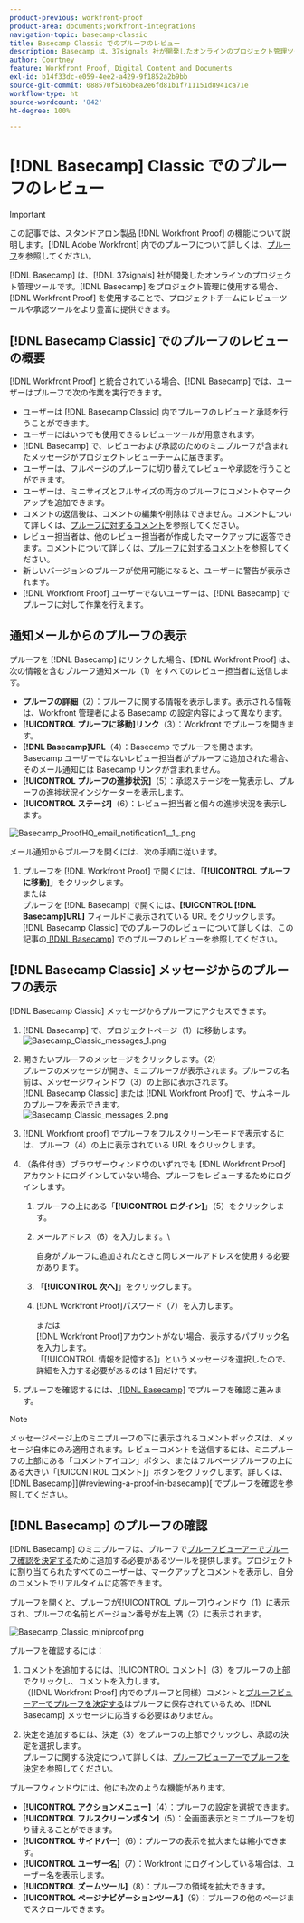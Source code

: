 ```yaml
---
product-previous: workfront-proof
product-area: documents;workfront-integrations
navigation-topic: basecamp-classic
title: Basecamp Classic でのプルーフのレビュー
description: Basecamp は、37signals 社が開発したオンラインのプロジェクト管理ツールです。Basecamp をプロジェクト管理に使用する場合、 [!DNL Workfront Proof] を使用することで、プロジェクトチームにレビューツールや承認ツールをより豊富に提供できます。
author: Courtney
feature: Workfront Proof, Digital Content and Documents
exl-id: b14f33dc-e059-4ee2-a429-9f1852a2b9bb
source-git-commit: 088570f516bbea2e6fd81b1f711151d8941ca71e
workflow-type: ht
source-wordcount: '842'
ht-degree: 100%

---
```


# [!DNL Basecamp] Classic でのプルーフのレビュー

>[!IMPORTANT]
>
>この記事では、スタンドアロン製品 [!DNL Workfront Proof] の機能について説明します。[!DNL Adobe Workfront] 内でのプルーフについて詳しくは、[プルーフ](../../../review-and-approve-work/proofing/proofing.md)を参照してください。

[!DNL Basecamp] は、[!DNL 37signals] 社が開発したオンラインのプロジェクト管理ツールです。[!DNL Basecamp] をプロジェクト管理に使用する場合、[!DNL Workfront Proof] を使用することで、プロジェクトチームにレビューツールや承認ツールをより豊富に提供できます。

## [!DNL Basecamp Classic] でのプルーフのレビューの概要

[!DNL Workfront Proof] と統合されている場合、[!DNL Basecamp] では、ユーザーはプルーフで次の作業を実行できます。

* ユーザーは [!DNL Basecamp Classic] 内でプルーフのレビューと承認を行うことができます。
* ユーザーにはいつでも使用できるレビューツールが用意されます。
* [!DNL Basecamp] で、レビューおよび承認のためのミニプルーフが含まれたメッセージがプロジェクトレビューチームに届きます。
* ユーザーは、フルページのプルーフに切り替えてレビューや承認を行うことができます。
* ユーザーは、ミニサイズとフルサイズの両方のプルーフにコメントやマークアップを追加できます。
* コメントの返信後は、コメントの編集や削除はできません。コメントについて詳しくは、[プルーフに対するコメント](../../../review-and-approve-work/proofing/reviewing-proofs-within-workfront/comment-on-a-proof/comment-on-proof.md)を参照してください。
* レビュー担当者は、他のレビュー担当者が作成したマークアップに返答できます。コメントについて詳しくは、[プルーフに対するコメント](../../../review-and-approve-work/proofing/reviewing-proofs-within-workfront/comment-on-a-proof/comment-on-proof.md)を参照してください。
* 新しいバージョンのプルーフが使用可能になると、ユーザーに警告が表示されます。
* [!DNL Workfront Proof] ユーザーでないユーザーは、[!DNL Basecamp] でプルーフに対して作業を行えます。

## 通知メールからのプルーフの表示

プルーフを [!DNL Basecamp] にリンクした場合、[!DNL Workfront Proof] は、次の情報を含むプルーフ通知メール（1）をすべてのレビュー担当者に送信します。

* **プルーフの詳細**（2）：プルーフに関する情報を表示します。表示される情報は、Workfront 管理者による Basecamp の設定内容によって異なります。
* **[!UICONTROL プルーフに移動]リンク**（3）：Workfront でプルーフを開きます。
* **[!DNL Basecamp]URL**（4）：Basecamp でプルーフを開きます。Basecamp ユーザーではないレビュー担当者がプルーフに追加された場合、そのメール通知には Basecamp リンクが含まれません。
* **[!UICONTROL プルーフの進捗状況]**（5）：承認ステージを一覧表示し、プルーフの進捗状況インジケーターを表示します。
* **[!UICONTROL ステージ]**（6）：レビュー担当者と個々の進捗状況を表示します。

![Basecamp_ProofHQ_email_notification1__1_.png](assets/basecamp-proofhq-email-notification1--1--350x202.png)

メール通知からプルーフを開くには、次の手順に従います。

1. プルーフを [!DNL Workfront Proof] で開くには、「**[!UICONTROL プルーフに移動]**」をクリックします。\
   または\
   プルーフを [!DNL Basecamp] で開くには、**[!UICONTROL [!DNL Basecamp]URL]** フィールドに表示されている URL をクリックします。\
   [!DNL Basecamp Classic] でのプルーフのレビューについて詳しくは、この記事の[ [!DNL Basecamp]](#reviewing-a-proof-in-basecamp) でのプルーフのレビューを参照してください。

## [!DNL Basecamp Classic] メッセージからのプルーフの表示

[!DNL Basecamp Classic] メッセージからプルーフにアクセスできます。

1. [!DNL Basecamp] で、プロジェクトページ（1）に移動します。\
   ![Basecamp_Classic_messages_1.png](assets/basecamp-classic-messages-1-350x120.png)

1. 開きたいプルーフのメッセージをクリックします。（2）\
   プルーフのメッセージが開き、ミニプルーフが表示されます。プルーフの名前は、メッセージウィンドウ（3）の上部に表示されます。\
   [!DNL Basecamp Classic] または [!DNL Workfront Proof] で、サムネールのプルーフを表示できます。\
   ![Basecamp_Classic_messages_2.png](assets/basecamp-classic-messages-2-350x501.png)

1. [!DNL Workfront proof] でプルーフをフルスクリーンモードで表示するには、プルーフ（4）の上に表示されている URL をクリックします。
1. （条件付き）ブラウザーウィンドウのいずれでも [!DNL Workfront Proof] アカウントにログインしていない場合、プルーフをレビューするためにログインします。

   1. プルーフの上にある「**[!UICONTROL ログイン]**」（5）をクリックします。
   1. メールアドレス（6）を入力します。\

      自身がプルーフに追加されたときと同じメールアドレスを使用する必要があります。
   1. 「**[!UICONTROL 次へ]**」をクリックします。
   1. [!DNL Workfront Proof]パスワード（7）を入力します。

      または\
      [!DNL Workfront Proof]アカウントがない場合、表示するパブリック名を入力します。\
      「[!UICONTROL 情報を記憶する]」というメッセージを選択したので、詳細を入力する必要があるのは 1 回だけです。

1. プルーフを確認するには、[ [!DNL Basecamp]](#reviewing-a-proof-in-basecamp) でプルーフを確認に進みます。

>[!NOTE]
>
> メッセージページ上のミニプルーフの下に表示されるコメントボックスは、メッセージ自体にのみ適用されます。レビューコメントを送信するには、ミニプルーフの上部にある「コメントアイコン」ボタン、またはフルページプルーフの上にある大きい「[!UICONTROL コメント]」ボタンをクリックします。詳しくは、 [!DNL Basecamp]](#reviewing-a-proof-in-basecamp)[ でプルーフを確認を参照してください。

## [!DNL Basecamp] のプルーフの確認

[!DNL Basecamp] のミニプルーフは、プルーフで[プルーフビューアーでプルーフ確認を決定する](../../../review-and-approve-work/proofing/reviewing-proofs-within-workfront/make-a-decision-on-a-proof/make-decisions-on-proof.md)ために追加する必要があるツールを提供します。プロジェクトに割り当てられたすべてのユーザーは、マークアップとコメントを表示し、自分のコメントでリアルタイムに応答できます。

プルーフを開くと、プルーフが[!UICONTROL プルーフ]ウィンドウ（1）に表示され、プルーフの名前とバージョン番号が左上隅（2）に表示されます。

![Basecamp_Classic_miniproof.png](assets/basecamp-classic-miniproof-350x350.png)

プルーフを確認するには：

1. コメントを追加するには、[!UICONTROL コメント]（3）をプルーフの上部でクリックし、コメントを入力します。\
   （[!DNL Workfront Proof] 内でのプルーフと同様）コメントと[プルーフビューアーでプルーフを決定する](../../../review-and-approve-work/proofing/reviewing-proofs-within-workfront/make-a-decision-on-a-proof/make-decisions-on-proof.md)はプルーフに保存されているため、[!DNL Basecamp] メッセージに応当する必要はありません。

1. 決定を追加するには、決定（3）をプルーフの上部でクリックし、承認の決定を選択します。\
   プルーフに関する決定について詳しくは、[プルーフビューアーでプルーフを決定](../../../review-and-approve-work/proofing/reviewing-proofs-within-workfront/make-a-decision-on-a-proof/make-decisions-on-proof.md#making-a-decision-on-a-proof)を参照してください。

プルーフウィンドウには、他にも次のような機能があります。

* **[!UICONTROL アクションメニュー]**（4）：プルーフの設定を選択できます。
* **[!UICONTROL フルスクリーンボタン]**（5）：全画面表示とミニプルーフを切り替えることができます。
* **[!UICONTROL サイドバー]**（6）：プルーフの表示を拡大または縮小できます。
* **[!UICONTROL ユーザー名]**（7）：Workfront にログインしている場合は、ユーザー名を表示します。
* **[!UICONTROL ズームツール]**（8）：プルーフの領域を拡大できます。
* **[!UICONTROL ページナビゲーションツール]**（9）：プルーフの他のページまでスクロールできます。

<!--For more information on reviewing proofs, see [Legacy proofing viewer Overview](../../../workfront-proof/wp-work-proofsfiles/review-proofs-lpv/legacy-proofing-viewer.md).-->
